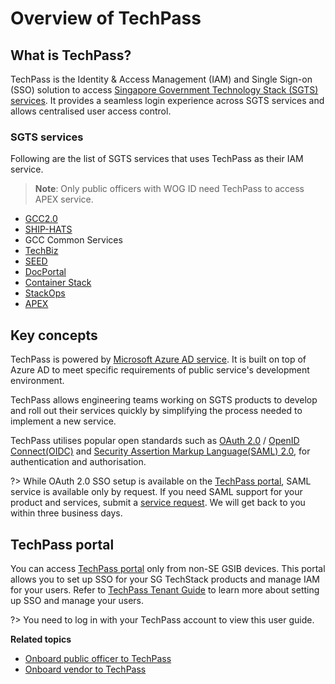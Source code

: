 # Overview of TechPass

## What is TechPass?
TechPass is the Identity & Access Management (IAM) and Single Sign-on (SSO) solution to access [Singapore Government Technology Stack (SGTS) services](#sgts-services). It provides a seamless login experience across SGTS services and allows centralised user access control.

### SGTS services

Following are the list of SGTS services that uses TechPass as their IAM service.

> **Note**:
> Only public officers with WOG ID need TechPass to access APEX service.

- [GCC2.0](https://www.developer.tech.gov.sg/products/categories/infrastructure-and-hosting/government-on-commercial-cloud/overview.html)
- [SHIP-HATS](https://www.developer.tech.gov.sg/products/categories/devops/ship-hats/overview.html)
- GCC Common Services
- [TechBiz](https://www.developer.tech.gov.sg/products/categories/productivity-tools/techbiz/overview.html)
- [SEED](https://docs.developer.tech.gov.sg/docs/security-suite-for-engineering-endpoint-devices/#/)
- [DocPortal](https://docs.developer.tech.gov.sg/)
- [Container Stack](https://www.developer.tech.gov.sg/products/categories/devops/container-stack/overview.html)
- [StackOps](https://www.developer.tech.gov.sg/products/categories/devops/stackops/overview.html)
- [APEX](https://www.developer.tech.gov.sg/products/categories/data-and-apis/apex/overview.html)


## Key concepts
TechPass is powered by [Microsoft Azure AD service](https://azure.microsoft.com/en-us/services/active-directory/). It is built on top of Azure AD to meet specific requirements of public service's development environment.

TechPass allows engineering teams working on SGTS products to develop and roll out their services quickly by simplifying the process needed to implement a new service.

TechPass utilises popular open standards such as [OAuth 2.0](https://oauth.net/2/) / [OpenID Connect(OIDC)](https://openid.net/connect/)
and [Security Assertion Markup Language(SAML) 2.0](http://docs.oasis-open.org/security/saml/Post2.0/sstc-saml-tech-overview-2.0.html), for authentication and authorisation.

?> While OAuth 2.0 SSO setup is available on the [TechPass portal](https://portal.techpass.gov.sg), SAML service is available only by request. If you need SAML support for your product and services, submit a [service request](https://go.gov.sg/techpass-sr). We will get back to you within three business days.

## TechPass portal
You can access [TechPass portal](https://portal.techpass.gov.sg) only from non-SE GSIB devices.  This portal allows you to set up SSO for your SG TechStack products and manage IAM for your users. Refer to [TechPass Tenant Guide](https://docs.developer.tech.gov.sg/docs/techpass-tenant-guide/#/) to learn more about setting up SSO and manage your users.

?> You need to log in with your TechPass account to view this user guide.

**Related topics**

- [Onboard public officer to TechPass](onboard-public-officers-using-non-se-machines)
- [Onboard vendor to TechPass](onboard-vendors-to-techpass)
